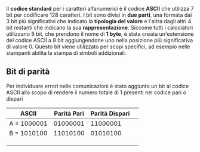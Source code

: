 Il **codice standard** per i caratteri alfanumerici è il codice **ASCII** che utilizza 7 bit per codificare 128 caratteri.
I bit sono divisi in **due parti**, una formata dai 3 bit più significativi che indicato la **tipologia del valore** e l'altra dagli altri 4 bit restanti che indicano la sua **rappresentazione**.
Siccome tutti i calcolatori utilizzano 8 bit, che prendono il nome di **1 byte**, è stata creata un'estensione del codice ASCII a 8 bit aggiungendone uno nella posizione più significativa di valore 0.
Questo bit viene utilizzato per scopi specifici, ad esempio nelle stampanti abilita la stampa di simboli addizionali.

## Bit di parità
Per individuare errori nelle comunicazioni è stato aggiunto un bit al codice ASCII allo scopo di rendere il numero totale di 1 presenti nel codice pari o dispari

| ASCII       | Parità Pari | Parità Dispari |     |
| ----------- | ----------- | -------------- | --- |
| A = 1000001 | 01000001    | 11000001       |     |
| B = 1010100 | 11010100    | 01010100       |     |
|             |             |                |     |
|             |             |                |     |
|             |             |                |     |
